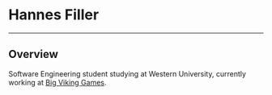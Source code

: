 # Hannes Filler
***
## Overview
	
Software Engineering student studying at Western University, currently working at [Big Viking Games](http://www.bigvikinggames.com).
